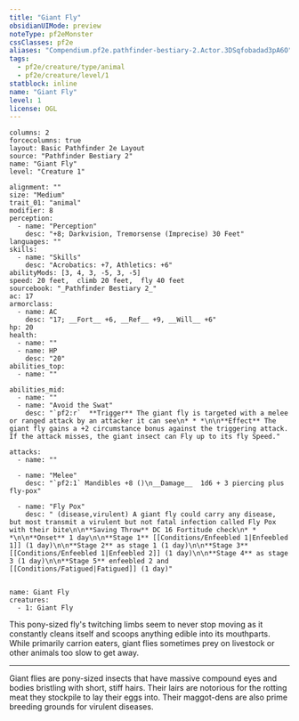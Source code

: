 ```yaml
---
title: "Giant Fly"
obsidianUIMode: preview
noteType: pf2eMonster
cssClasses: pf2e
aliases: "Compendium.pf2e.pathfinder-bestiary-2.Actor.3DSqfobadad3pA6O" 
tags:
  - pf2e/creature/type/animal
  - pf2e/creature/level/1
statblock: inline
name: "Giant Fly"
level: 1
license: OGL
---
```


```statblock
columns: 2
forcecolumns: true
layout: Basic Pathfinder 2e Layout
source: "Pathfinder Bestiary 2"
name: "Giant Fly"
level: "Creature 1"

alignment: ""
size: "Medium"
trait_01: "animal"
modifier: 8
perception:
  - name: "Perception"
    desc: "+8; Darkvision, Tremorsense (Imprecise) 30 Feet"
languages: ""
skills:
  - name: "Skills"
    desc: "Acrobatics: +7, Athletics: +6"
abilityMods: [3, 4, 3, -5, 3, -5]
speed: 20 feet,  climb 20 feet,  fly 40 feet
sourcebook: "_Pathfinder Bestiary 2_"
ac: 17
armorclass:
  - name: AC
    desc: "17; __Fort__ +6, __Ref__ +9, __Will__ +6"
hp: 20
health:
  - name: ""
  - name: HP
    desc: "20"
abilities_top:
  - name: ""

abilities_mid:
  - name: ""
  - name: "Avoid the Swat"
    desc: "`pf2:r`  **Trigger** The giant fly is targeted with a melee or ranged attack by an attacker it can see\n* * *\n\n**Effect** The giant fly gains a +2 circumstance bonus against the triggering attack. If the attack misses, the giant insect can Fly up to its fly Speed."

attacks:
  - name: ""

  - name: "Melee"
    desc: "`pf2:1` Mandibles +8 ()\n__Damage__  1d6 + 3 piercing plus fly-pox"

  - name: "Fly Pox"
    desc: " (disease,virulent) A giant fly could carry any disease, but most transmit a virulent but not fatal infection called Fly Pox with their bite\n\n**Saving Throw** DC 16 Fortitude check\n* * *\n\n**Onset** 1 day\n\n**Stage 1** [[Conditions/Enfeebled 1|Enfeebled 1]] (1 day)\n\n**Stage 2** as stage 1 (1 day)\n\n**Stage 3** [[Conditions/Enfeebled 1|Enfeebled 2]] (1 day)\n\n**Stage 4** as stage 3 (1 day)\n\n**Stage 5** enfeebled 2 and [[Conditions/Fatigued|Fatigued]] (1 day)"
 
```

```encounter-table
name: Giant Fly
creatures:
  - 1: Giant Fly
```



This pony-sized fly's twitching limbs seem to never stop moving as it constantly cleans itself and scoops anything edible into its mouthparts. While primarily carrion eaters, giant flies sometimes prey on livestock or other animals too slow to get away.

* * *

Giant flies are pony-sized insects that have massive compound eyes and bodies bristling with short, stiff hairs. Their lairs are notorious for the rotting meat they stockpile to lay their eggs into. Their maggot-dens are also prime breeding grounds for virulent diseases.
